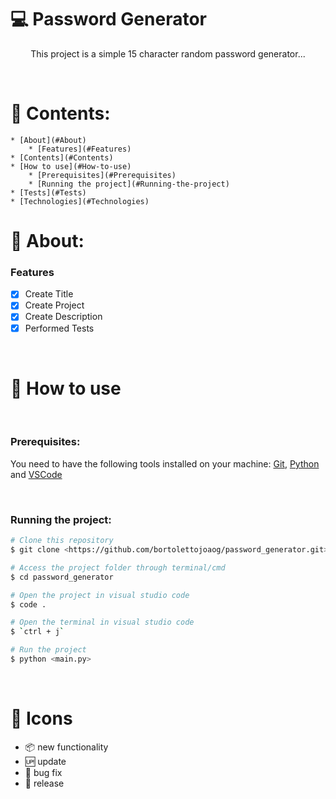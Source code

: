 # 💻 Password Generator

<p align="center">This project is a simple 15 character random password generator...</p>

<br/>

📓 Contents:
==============
    * [About](#About)
        * [Features](#Features)
    * [Contents](#Contents)
    * [How to use](#How-to-use)
        * [Prerequisites](#Prerequisites)
        * [Running the project](#Running-the-project)
    * [Tests](#Tests)
    * [Technologies](#Technologies)

# 📜 About:

### Features

- [x] Create Title
- [x] Create Project
- [x] Create Description
- [x] Performed Tests

<br/>

# 📝 How to use

<br/>

### Prerequisites:

You need to have the following tools installed on your machine: [Git](https://git-scm.com), [Python](https://www.python.org/) and [VSCode](https://code.visualstudio.com/)

<br/>

### Running the project:

```bash
# Clone this repository
$ git clone <https://github.com/bortolettojoaog/password_generator.git>

# Access the project folder through terminal/cmd
$ cd password_generator

# Open the project in visual studio code
$ code .

# Open the terminal in visual studio code
$ `ctrl + j`

# Run the project
$ python <main.py>
```

<br/>

# 📁 Icons

- :package: new functionality
- :up: update
- :bug: bug fix
- :checkered_flag: release